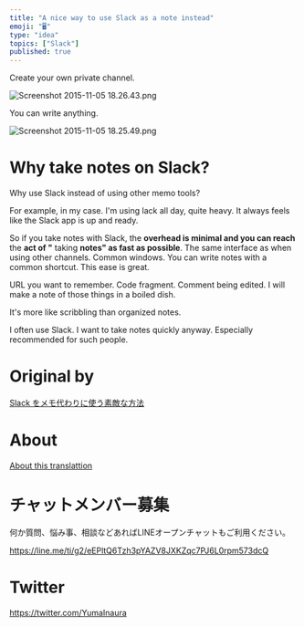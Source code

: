 ```yaml
---
title: "A nice way to use Slack as a note instead"
emoji: "🖥"
type: "idea"
topics: ["Slack"]
published: true
---
```


Create your own private channel.

![Screenshot 2015-11-05 18.26.43.png](https://qiita-image-store.s3.amazonaws.com/0/90607/3b517441-13e8-1916-3569-d1cfbdc879df.png)

You can write anything.

![Screenshot 2015-11-05 18.25.49.png](https://qiita-image-store.s3.amazonaws.com/0/90607/cdc6de46-f192-ad0b-1c18-06ee247c3a30.png)

# Why take notes on Slack? 

Why use Slack instead of using other memo tools?

For example, in my case. I'm using lack all day, quite heavy. It always feels like the Slack app is up and ready.

So if you take notes with Slack, the **overhead is minimal and you can reach** the **act of "** taking **notes" as fast as possible**. The same interface as when using other channels. Common windows. You can write notes with a common shortcut. This ease is great.

URL you want to remember. Code fragment. Comment being edited. I will make a note of those things in a boiled dish.

It's more like scribbling than organized notes.

I often use Slack. I want to take notes quickly anyway. Especially recommended for such people.



# Original by
[Slack をメモ代わりに使う素敵な方法](https://qiita.com/Yinaura/items/b92ad66e781129ea15fb)

# About

[About this translattion](https://qiita.com/YumaInaura/items/7f6fd1e9310a6816469a)








<!-- Update From Qiita API -->

# チャットメンバー募集


何か質問、悩み事、相談などあればLINEオープンチャットもご利用ください。

https://line.me/ti/g2/eEPltQ6Tzh3pYAZV8JXKZqc7PJ6L0rpm573dcQ





# Twitter


https://twitter.com/YumaInaura


<!-- Update From Qiita API -->


